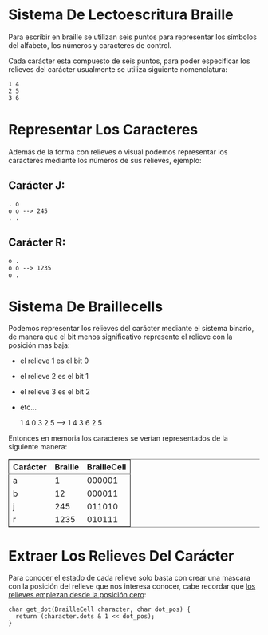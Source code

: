 

# Sistema De Lectoescritura Braille

Para escribir en braille se utilizan seis puntos para
representar los símbolos del alfabeto, los números y 
caracteres de control.

Cada carácter esta compuesto de seis puntos, para poder
especificar los relieves del carácter usualmente se utiliza 
siguiente nomenclatura:

    1 4
    2 5
    3 6


# Representar Los Caracteres

Además de la forma con relieves o visual podemos representar 
los caracteres mediante los números de sus relieves, ejemplo:


## Carácter J:

    . o     
    o o --> 245
    . .


## Carácter R:

    o .     
    o o --> 1235
    o .


<a id="org1104c8c"></a>

# Sistema De Braillecells

Podemos representar los relieves del carácter mediante el 
sistema binario, de manera que el bit menos significativo 
represente el relieve con la posición mas baja:

-   el relieve 1 es el bit 0
-   el relieve 2 es el bit 1
-   el relieve 3 es el bit 2
-   etc&#x2026;

    1 4       0 3
    2 5  -->  1 4
    3 6       2 5

Entonces en memoria los caracteres se verían representados 
de la siguiente manera:

<table border="2" cellspacing="0" cellpadding="6" rules="groups" frame="hsides">


<colgroup>
<col  class="org-left" />

<col  class="org-right" />

<col  class="org-right" />
</colgroup>
<thead>
<tr>
<th scope="col" class="org-left">Carácter</th>
<th scope="col" class="org-right">Braille</th>
<th scope="col" class="org-right">BrailleCell</th>
</tr>
</thead>

<tbody>
<tr>
<td class="org-left">a</td>
<td class="org-right">1</td>
<td class="org-right">000001</td>
</tr>


<tr>
<td class="org-left">b</td>
<td class="org-right">12</td>
<td class="org-right">000011</td>
</tr>


<tr>
<td class="org-left">j</td>
<td class="org-right">245</td>
<td class="org-right">011010</td>
</tr>


<tr>
<td class="org-left">r</td>
<td class="org-right">1235</td>
<td class="org-right">010111</td>
</tr>
</tbody>
</table>


# Extraer Los Relieves Del Carácter

Para conocer el estado de cada relieve solo basta con crear una
mascara con la posición del relieve que nos interesa conocer, 
cabe recordar que [los relieves empiezan desde la posición cero](#org1104c8c):

    char get_dot(BrailleCell character, char dot_pos) {
      return (character.dots & 1 << dot_pos);
    }

